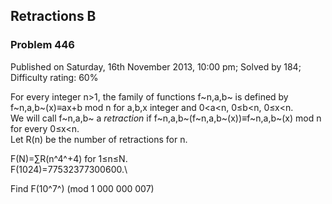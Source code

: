 Retractions B
-------------

### Problem 446

Published on Saturday, 16th November 2013, 10:00 pm; Solved by 184;
Difficulty rating: 60%

For every integer n\>1, the family of functions f~n,a,b~ is defined by
f~n,a,b~(x)≡ax+b mod n for a,b,x integer and 0\<a\<n, 0≤b\<n, 0≤x\<n.\
 We will call f~n,a,b~ a *retraction* if
f~n,a,b~(f~n,a,b~(x))≡f~n,a,b~(x) mod n for every 0≤x\<n.\
 Let R(n) be the number of retractions for n.

F(N)=∑R(n^4^+4) for 1≤n≤N.\
 F(1024)=77532377300600.\

Find F(10^7^) (mod 1 000 000 007)
